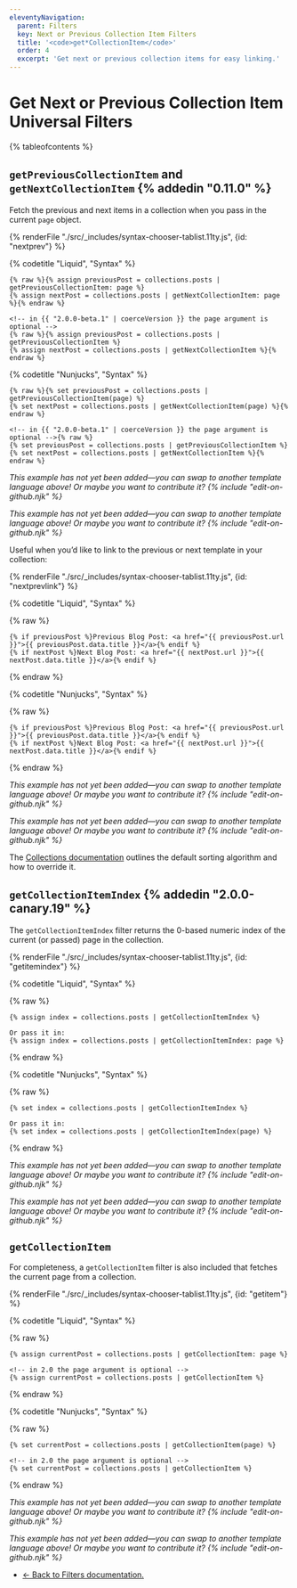 ```yaml
---
eleventyNavigation:
  parent: Filters
  key: Next or Previous Collection Item Filters
  title: '<code>get*CollectionItem</code>'
  order: 4
  excerpt: 'Get next or previous collection items for easy linking.'
---
```

# Get Next or Previous Collection Item Universal Filters

{% tableofcontents %}

## `getPreviousCollectionItem` and `getNextCollectionItem` {% addedin "0.11.0" %}

Fetch the previous and next items in a collection when you pass in the current `page` object.

<seven-minute-tabs>
  {% renderFile "./src/_includes/syntax-chooser-tablist.11ty.js", {id: "nextprev"} %}
  <div id="nextprev-liquid" role="tabpanel">

{% codetitle "Liquid", "Syntax" %}

```liquid
{% raw %}{% assign previousPost = collections.posts | getPreviousCollectionItem: page %}
{% assign nextPost = collections.posts | getNextCollectionItem: page %}{% endraw %}

<!-- in {{ "2.0.0-beta.1" | coerceVersion }} the page argument is optional -->
{% raw %}{% assign previousPost = collections.posts | getPreviousCollectionItem %}
{% assign nextPost = collections.posts | getNextCollectionItem %}{% endraw %}
```

  </div>
  <div id="nextprev-njk" role="tabpanel">

{% codetitle "Nunjucks", "Syntax" %}

```jinja2
{% raw %}{% set previousPost = collections.posts | getPreviousCollectionItem(page) %}
{% set nextPost = collections.posts | getNextCollectionItem(page) %}{% endraw %}

<!-- in {{ "2.0.0-beta.1" | coerceVersion }} the page argument is optional -->{% raw %}
{% set previousPost = collections.posts | getPreviousCollectionItem %}
{% set nextPost = collections.posts | getNextCollectionItem %}{% endraw %}
```

  </div>
  <div id="nextprev-js" role="tabpanel">
    <p><em>This example has not yet been added—you can swap to another template language above! Or maybe you want to contribute it? {% include "edit-on-github.njk" %}</em></p>
  </div>
  <div id="nextprev-hbs" role="tabpanel">
    <p><em>This example has not yet been added—you can swap to another template language above! Or maybe you want to contribute it? {% include "edit-on-github.njk" %}</em></p>
  </div>
</seven-minute-tabs>

Useful when you’d like to link to the previous or next template in your collection:

<is-land on:visible import="/js/seven-minute-tabs.js">
<seven-minute-tabs>
  {% renderFile "./src/_includes/syntax-chooser-tablist.11ty.js", {id: "nextprevlink"} %}
  <div id="nextprevlink-liquid" role="tabpanel">

{% codetitle "Liquid", "Syntax" %}

{% raw %}
```liquid
{% if previousPost %}Previous Blog Post: <a href="{{ previousPost.url }}">{{ previousPost.data.title }}</a>{% endif %}
{% if nextPost %}Next Blog Post: <a href="{{ nextPost.url }}">{{ nextPost.data.title }}</a>{% endif %}
```
{% endraw %}

  </div>
  <div id="nextprevlink-njk" role="tabpanel">

{% codetitle "Nunjucks", "Syntax" %}

{% raw %}
```jinja2
{% if previousPost %}Previous Blog Post: <a href="{{ previousPost.url }}">{{ previousPost.data.title }}</a>{% endif %}
{% if nextPost %}Next Blog Post: <a href="{{ nextPost.url }}">{{ nextPost.data.title }}</a>{% endif %}
```
{% endraw %}

  </div>
  <div id="nextprevlink-js" role="tabpanel">
    <p><em>This example has not yet been added—you can swap to another template language above! Or maybe you want to contribute it? {% include "edit-on-github.njk" %}</em></p>
  </div>
  <div id="nextprevlink-hbs" role="tabpanel">
    <p><em>This example has not yet been added—you can swap to another template language above! Or maybe you want to contribute it? {% include "edit-on-github.njk" %}</em></p>
  </div>
</seven-minute-tabs>
</is-land>

The [Collections documentation](/docs/collections/#sorting) outlines the default sorting algorithm and how to override it.


## `getCollectionItemIndex` {% addedin "2.0.0-canary.19" %}

The `getCollectionItemIndex` filter returns the 0-based numeric index of the current (or passed) page in the collection.

<is-land on:visible import="/js/seven-minute-tabs.js">
<seven-minute-tabs>
  {% renderFile "./src/_includes/syntax-chooser-tablist.11ty.js", {id: "getitemindex"} %}
  <div id="getitemindex-liquid" role="tabpanel">

{% codetitle "Liquid", "Syntax" %}

{% raw %}
```liquid
{% assign index = collections.posts | getCollectionItemIndex %}

Or pass it in:
{% assign index = collections.posts | getCollectionItemIndex: page %}
```
{% endraw %}

  </div>
  <div id="getitemindex-njk" role="tabpanel">

{% codetitle "Nunjucks", "Syntax" %}

{% raw %}
```jinja2
{% set index = collections.posts | getCollectionItemIndex %}

Or pass it in:
{% set index = collections.posts | getCollectionItemIndex(page) %}
```
{% endraw %}

  </div>
  <div id="getitemindex-js" role="tabpanel">
    <p><em>This example has not yet been added—you can swap to another template language above! Or maybe you want to contribute it? {% include "edit-on-github.njk" %}</em></p>
  </div>
  <div id="getitemindex-hbs" role="tabpanel">
    <p><em>This example has not yet been added—you can swap to another template language above! Or maybe you want to contribute it? {% include "edit-on-github.njk" %}</em></p>
  </div>
</seven-minute-tabs>
</is-land>


## `getCollectionItem`

For completeness, a `getCollectionItem` filter is also included that fetches the current page from a collection.

<is-land on:visible import="/js/seven-minute-tabs.js">
<seven-minute-tabs>
  {% renderFile "./src/_includes/syntax-chooser-tablist.11ty.js", {id: "getitem"} %}
  <div id="getitem-liquid" role="tabpanel">

{% codetitle "Liquid", "Syntax" %}

{% raw %}
```liquid
{% assign currentPost = collections.posts | getCollectionItem: page %}

<!-- in 2.0 the page argument is optional -->
{% assign currentPost = collections.posts | getCollectionItem %}
```
{% endraw %}

  </div>
  <div id="getitem-njk" role="tabpanel">

{% codetitle "Nunjucks", "Syntax" %}

{% raw %}
```jinja2
{% set currentPost = collections.posts | getCollectionItem(page) %}

<!-- in 2.0 the page argument is optional -->
{% set currentPost = collections.posts | getCollectionItem %}
```
{% endraw %}

  </div>
  <div id="getitem-js" role="tabpanel">
    <p><em>This example has not yet been added—you can swap to another template language above! Or maybe you want to contribute it? {% include "edit-on-github.njk" %}</em></p>
  </div>
  <div id="getitem-hbs" role="tabpanel">
    <p><em>This example has not yet been added—you can swap to another template language above! Or maybe you want to contribute it? {% include "edit-on-github.njk" %}</em></p>
  </div>
</seven-minute-tabs>
</is-land>


* [← Back to Filters documentation.](/docs/filters/)
